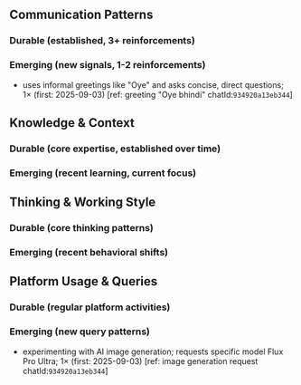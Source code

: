## Communication Patterns
### Durable (established, 3+ reinforcements)

### Emerging (new signals, 1-2 reinforcements)
- uses informal greetings like "Oye" and asks concise, direct questions; 1× (first: 2025-09-03) [ref: greeting "Oye bhindi" chatId:`934920a13eb344`]

## Knowledge & Context
### Durable (core expertise, established over time)

### Emerging (recent learning, current focus)  

## Thinking & Working Style
### Durable (core thinking patterns)

### Emerging (recent behavioral shifts)

## Platform Usage & Queries
### Durable (regular platform activities)

### Emerging (new query patterns)
- experimenting with AI image generation; requests specific model Flux Pro Ultra; 1× (first: 2025-09-03) [ref: image generation request chatId:`934920a13eb344`]